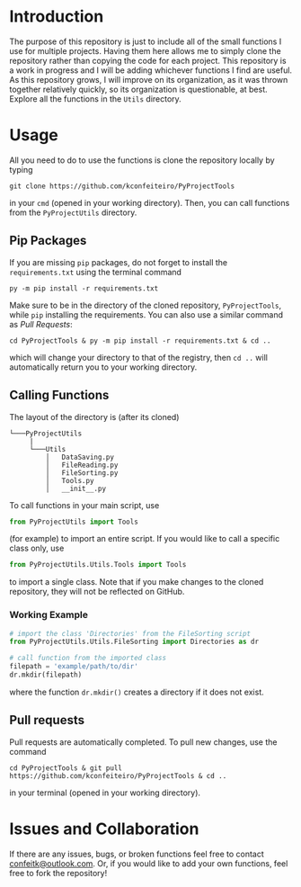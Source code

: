 # Introduction

The purpose of this repository is just to include all of the small functions I use for multiple projects. Having them here allows me to simply clone the repository rather than copying the code for each project. This repository is a work in progress and I will be adding whichever functions I find are useful. As this repository grows, I will improve on its organization, as it was thrown together relatively quickly, so its organization is questionable, at best. Explore all the functions in the `Utils` directory.

# Usage

All you need to do to use the functions is clone the repository locally by typing 

```
git clone https://github.com/kconfeiteiro/PyProjectTools
```

 in your `cmd` (opened in your working directory). Then, you can call functions from the `PyProjectUtils` directory. 

 ## Pip Packages
 If you are missing `pip` packages, do not forget to install the `requirements.txt` using the terminal command
 ```
py -m pip install -r requirements.txt
```
Make sure to be in the directory of the cloned repository, `PyProjectTools`, while `pip` installing the requirements. You can also use a similar command as *Pull Requests*:
```
cd PyProjectTools & py -m pip install -r requirements.txt & cd ..
```
which will change your directory to that of the registry, then `cd ..` will automatically return you to your working directory.

## Calling Functions
The layout of the directory is (after its cloned)
```
└───PyProjectUtils
     |
     └───Utils
         │   DataSaving.py
         │   FileReading.py
         │   FileSorting.py
         │   Tools.py
         │   __init__.py
```
To call functions in your main script, use
```py
from PyProjectUtils import Tools
``` 
(for example) to import an entire script. If you would like to call a specific class only, use 
```py
from PyProjectUtils.Utils.Tools import Tools
``` 
to import a single class. Note that if you make changes to the cloned repository, they will not be reflected on GitHub.

### Working Example
```py
# import the class 'Directories' from the FileSorting script
from PyProjectUtils.Utils.FileSorting import Directories as dr

# call function from the imported class
filepath = 'example/path/to/dir'
dr.mkdir(filepath)
```
where the function `dr.mkdir()` creates a directory if it does not exist.

## Pull requests

Pull requests are automatically completed. To pull new changes, use the command

```
cd PyProjectTools & git pull https://github.com/kconfeiteiro/PyProjectTools & cd ..
```

in your terminal (opened in your working directory).

# Issues and Collaboration

If there are any issues, bugs, or broken functions feel free to contact confeitk@outlook.com. Or, if you would like to add your own functions, feel free to fork the repository!
